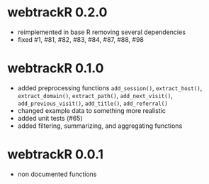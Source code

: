 # webtrackR 0.2.0

* reimplemented in base R removing several dependencies
* fixed #1, #81, #82, #83, #84, #87, #88, #98

# webtrackR 0.1.0

* added preprocessing functions `add_session()`, `extract_host()`,
  `extract_domain()`, `extract_path()`, `add_next_visit()`,
  `add_previous_visit()`, `add_title()`, `add_referral()`
* changed example data to something more realistic
* added unit tests (#65)
* added filtering, summarizing, and aggregating functions

# webtrackR 0.0.1

* non documented functions
